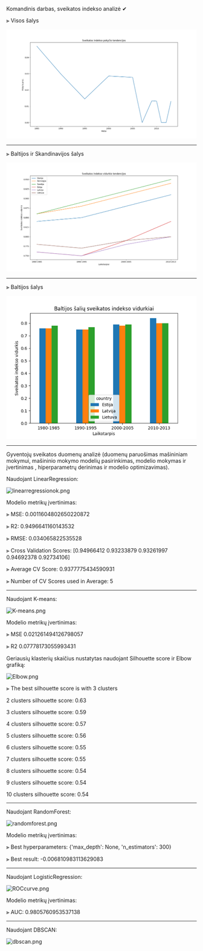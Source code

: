 Komandinis darbas, sveikatos indekso analizė ✔

⫸ Visos šalys

![img_2.png](sveikatos_analize%2Fimg_2.png)

______________________________________________________________________
⫸ Baltijos ir Skandinavijos šalys

![img_1.png](sveikatos_analize%2Fimg_1.png)

______________________________________________________________________
⫸ Baltijos šalys

![img.png](sveikatos_analize%2Fimg.png)


______________________________________________________________________
Gyventojų sveikatos duomenų analizė (duomenų paruošimas mašininiam mokymui, mašininio mokymo modelių pasirinkimas,
modelio mokymas ir įvertinimas , hiperparametrų derinimas ir modelio optimizavimas).

Naudojant LinearRegression:

![linearregressionok.png](linearregressionok.png)

Modelio metrikų įvertinimas:



⫸ MSE:  0.0011604802650220872

⫸ R2:  0.9496641160143532

⫸ RMSE:  0.034065822535528

⫸ Cross Validation Scores:  [0.94966412 0.93233879 0.93261997 0.94692378 0.92734106]

⫸ Average CV Score:  0.9377775434590931

⫸ Number of CV Scores used in Average:  5

______________________________________________________________________

Naudojant K-means:

![K-means.png](K-means.png)

Modelio metrikų įvertinimas:

⫸ MSE 0.021261494126798057

⫸ R2 0.07778173055993431


Geriausių klasterių skaičius nustatytas naudojant Silhouette score ir Elbow grafiką:

![Elbow.png](Elbow.png)

⫸ The best silhouette score is with 3 clusters

2 clusters silhouette score: 0.63

3 clusters silhouette score: 0.59

4 clusters silhouette score: 0.57

5 clusters silhouette score: 0.56

6 clusters silhouette score: 0.55

7 clusters silhouette score: 0.55

8 clusters silhouette score: 0.54

9 clusters silhouette score: 0.54

10 clusters silhouette score: 0.54



______________________________________________________________________

Naudojant RandomForest:

![randomforest.png](randomforest.png)

Modelio metrikų įvertinimas:

⫸ Best hyperparameters: {'max_depth': None, 'n_estimators': 300}

⫸ Best result: -0.006810983113629083

______________________________________________________________________

Naudojant LogisticRegression:

![ROCcurve.png](ROCcurve.png)

Modelio metrikų įvertinimas:

⫸ AUC: 0.9805760953537138

______________________________________________________________________

Naudojant DBSCAN:

![dbscan.png](dbscan.png)






